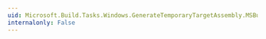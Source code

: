 ```yaml
---
uid: Microsoft.Build.Tasks.Windows.GenerateTemporaryTargetAssembly.MSBuildBinPath
internalonly: False
---
```

